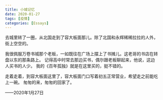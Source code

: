 ```yaml
---
title: 小城记忆
date: 2020-01-27
tags: [疫情]
categories: [Essays]
---
```


去城里转了一圈，从北国走到了容大板面那儿。除了北国和永辉稀稀拉拉的人外，街上空空的。

我很佩服万卷书城那个老板，一如既往在广场上摆上了书摊儿。这老哥的书店在转盘以东的那条路上。
记得高中时常去那边买书，偶尔跟老板聊起来，他说，这边人买书的人少。
我的《百年孤独》就是在这里买的，挺不错的。

走着走着，到容大板面这里了，容大板面门口写着初五正常营业，希望走之前能吃上一碗。
匆匆的来，匆匆的回家了。

——2020年1月27日
